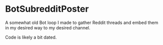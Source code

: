 # BotSubredditPoster

A somewhat old Bot loop I made to gather Reddit threads and embed them in my desired way to my desired channel.

Code is likely a bit dated.
